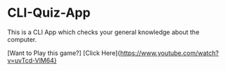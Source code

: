 # CLI-Quiz-App
This is a CLI App which checks your general knowledge about the computer.

[Want to Play this game?]
[Click Here]{https://www.youtube.com/watch?v=uvTcd-VlM64}
